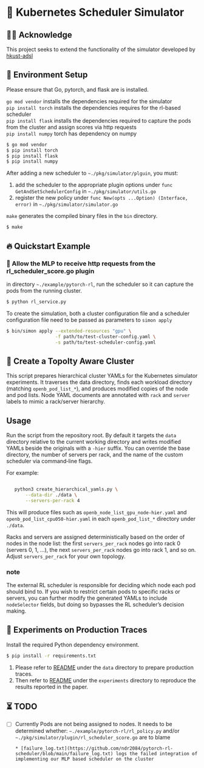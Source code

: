 # 🚀 Kubernetes Scheduler Simulator

## 🙏🏻 Acknowledge

This project seeks to extend the functionality of the simulator developed by [hkust-adsl](https://github.com/hkust-adsl/kubernetes-scheduler-simulator)


## 🚧 Environment Setup

Please ensure that Go, pytorch, and flask are is installed.

`go mod vendor` installs the dependencies required for the simulator  
`pip install torch` installs the dependencies requires for the rl-based scheduler  
`pip install flask` installs the dependencies required to capture the pods from the cluster and assign scores via http requests  
`pip install numpy` torch has dependency on numpy

```bash
$ go mod vendor
$ pip install torch
$ pip install flask
$ pip install numpy
```

After adding a new scheduler to `~./pkg/simulator/plguin`, you must: 
1. add the scheduler to the appropriate plugin options under `func GetAndSetSchedulerConfig` in `~./pkg/simulator/utils.go`
2. register the new policy under `func New(opts ...Option) (Interface, error)` in `~./pkg/simulator/simulator.go`

`make` generates the compiled binary files in the `bin` directory.

```bash
$ make
```

## 🔥 Quickstart Example
### 🚧 Allow the MLP to receive http requests from the rl_scheduler_score.go plugin  

in directory `~./example/pytorch-rl`, run the scheduler so it can capture the pods from the running cluster.

```bash
$ python rl_service.py
```

To create the simulation, both a cluster configuration file and a scheduler configuration file need to be passed as parameters to `simon apply` 

```bash
$ bin/simon apply --extended-resources "gpu" \
                  -f path/to/test-cluster-config.yaml \
                  -s path/to/test-scheduler-config.yaml
```


## 🚧  Create a Topolty Aware Cluster

This script prepares hierarchical cluster YAMLs for the Kubernetes simulator
experiments.  It traverses the data directory, finds each workload directory
(matching ``openb_pod_list_*``), and produces modified copies of the node and
pod lists.  Node YAML documents are annotated with ``rack`` and ``server``
labels to mimic a rack/server hierarchy.

### 
Usage
-----

Run the script from the repository root.  By default it targets the
``data`` directory relative to the current working directory and writes
modified YAMLs beside the originals with a ``-hier`` suffix.  You can
override the base directory, the number of servers per rack, and the
name of the custom scheduler via command‑line flags.

For example:

```bash

   python3 create_hierarchical_yamls.py \
       --data-dir ./data \
       --servers-per-rack 4
```

This will produce files such as ``openb_node_list_gpu_node-hier.yaml``
and ``openb_pod_list_cpu050-hier.yaml`` in each ``openb_pod_list_*``
directory under ``./data``.

Racks and servers are assigned deterministically based on the order of
nodes in the node list: the first ``servers_per_rack`` nodes go into
rack 0 (servers 0, 1, …), the next ``servers_per_rack`` nodes go into
rack 1, and so on.  Adjust ``servers_per_rack`` for your own topology.

### note

   The external RL scheduler is responsible for
   deciding which node each pod should bind to.  If you wish to restrict
   certain pods to specific racks or servers, you can further modify the
   generated YAMLs to include ``nodeSelector`` fields, but doing so
   bypasses the RL scheduler’s decision making.

## 🔮 Experiments on Production Traces

Install the required Python dependency environment.

```bash
$ pip install -r requirements.txt
```

1. Please refer to [README](data/README.md) under the `data` directory to prepare production traces.
2. Then refer to [README](experiments/README.md) under the `experiments` directory to reproduce the results reported in the paper.

## ⏳ TODO

- [ ] Currently Pods are not being assigned to nodes. It needs to be determined whether:
  `~./example/pytorch-rl/rl_policy.py`  and/or
  `~./pkg/simulator/plugin/rl_scheduler_score.go` are to blame  

      * [failure_log.txt](https://github.com/ndr2084/pytorch-rl-scheduler/blob/main/failure_log.txt) logs the failed integration of implementing our MLP based scheduler on the cluster  
